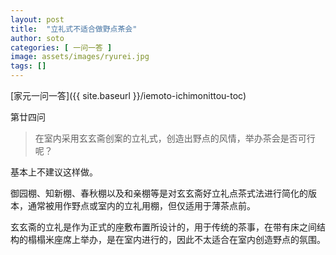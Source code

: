 ```yaml
---
layout: post
title:  "立礼式不适合做野点茶会"
author: soto
categories: [ 一问一答 ]
image: assets/images/ryurei.jpg
tags: []
---
```


[家元一问一答]({{ site.baseurl }}/iemoto-ichimonittou-toc)

第廿四问

> 在室内采用玄玄斋创案的立礼式，创造出野点的风情，举办茶会是否可行呢？

基本上不建议这样做。

御园棚、知新棚、春秋棚以及和亲棚等是对玄玄斋好立礼点茶式法进行简化的版本，通常被用作野点或室内的立礼用棚，但仅适用于薄茶点前。

玄玄斋的立礼是作为正式的座敷布置所设计的，用于传统的茶事，在带有床之间结构的榻榻米座席上举办，是在室内进行的，因此不太适合在室内创造野点的氛围。
